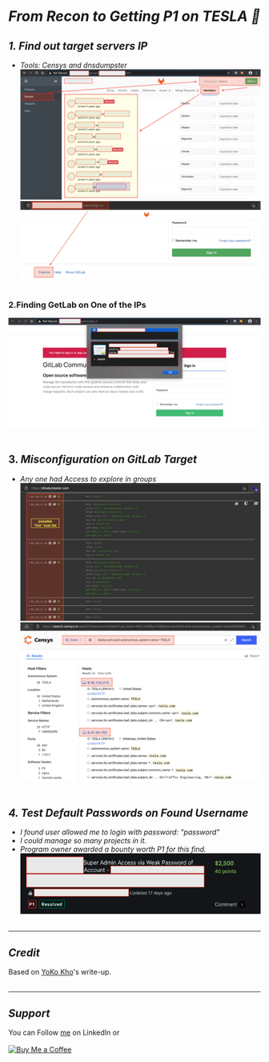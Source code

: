 # ***From Recon to Getting P1 on TESLA 👻***


## *1. Find out target servers IP*
- *Tools: Censys and dnsdumpster*
![20220824-3.png](../../images/20220824-3.png)
![20220824-4.png](../../images/20220824-4.png)
</br>&nbsp;

### 2.Finding GetLab on One of the IPs
![20220824-5.png](../../images/20220824-5.png)
</br>&nbsp;

## 3. *Misconfiguration on GitLab Target*
- *Any one had Access to explore in groups*
![20220824-6.png](../../images/20220824-6.png)
![20220824-7.png](../../images/20220824-7.png)
</br>&nbsp;

## *4. Test Default Passwords on Found Username*
- *I found user allowed me to login with password: "password"*
- *I could manage so many projects in it.*
- *Program owner awarded a bounty worth P1 for this find.*
![20220824-8.png](../../images/20220824-8.png)
</br>&nbsp;
---
## ***Credit***
Based on [YoKo Kho](https://infosecwriteups.com/from-recon-via-censys-and-dnsdumpster-to-getting-p1-by-login-using-weak-password-password-504e617956ce)'s write-up.
</br>&nbsp;

---
## ***Support***
You can Follow [me](https://www.linkedin.com/in/bhavesh-pardhi-/) on LinkedIn or
<br><br>[![Buy Me a Coffee](https://img.shields.io/badge/Buy%20Me%20a%20Coffee-Support-orange?style=for-the-badge&logo=buy-me-a-coffee)](https://www.buymeacoffee.com/bhaveshpardhi)
